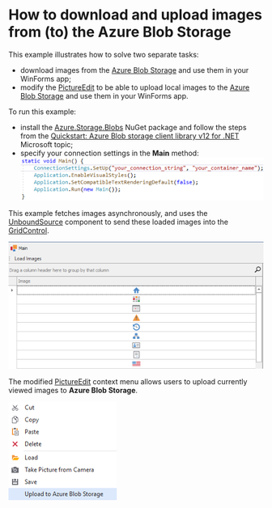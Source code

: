 # How to download and upload images from (to) the Azure Blob Storage

This example illustrates how to solve two separate tasks:

* download images from the [Azure Blob Storage](https://azure.microsoft.com/en-us/services/storage/blobs/) and use them in your WinForms app;
* modify the [PictureEdit](https://docs.devexpress.com/WindowsForms/DevExpress.XtraEditors.PictureEdit) to be able to upload local images to the [Azure Blob Storage](https://azure.microsoft.com/en-us/services/storage/blobs/) and use them in your WinForms app.

To run this example:

* install the [Azure.Storage.Blobs](https://www.nuget.org/packages/Azure.Storage.Blobs) NuGet package and follow the steps from the [Quickstart: Azure Blob storage client library v12 for .NET](https://docs.microsoft.com/en-us/azure/storage/blobs/storage-quickstart-blobs-dotnet#download-blobs) Microsoft topic;
* specify your connection settings in the **Main** method:
    ![alt text](code.png)

This example fetches images asynchronously, and uses the [UnboundSource](https://docs.devexpress.com/CoreLibraries/DevExpress.Data.UnboundSource) component to send these loaded images into the [GridControl](https://docs.devexpress.com/WindowsForms/DevExpress.XtraGrid.GridControl).

![Alt text](grid.png)

The modified [PictureEdit](https://docs.devexpress.com/WindowsForms/DevExpress.XtraEditors.PictureEdit) context menu allows users to upload currently viewed images to **Azure Blob Storage**.

![alt text](menu.png)
